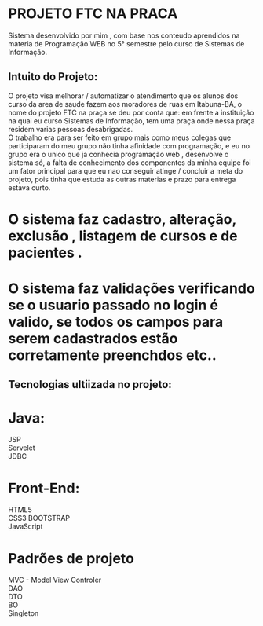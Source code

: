 
# PROJETO FTC NA PRACA

Sistema desenvolvido por mim , com base nos conteudo aprendidos na materia de Programação WEB no 5° semestre pelo curso de Sistemas de Informação.

## Intuito do Projeto:

O projeto visa melhorar / automatizar o atendimento que os alunos dos curso da area de saude fazem aos moradores de ruas em Itabuna-BA, o nome do projeto FTC na praça se deu por conta que: em frente a instituição na qual eu curso Sistemas de Informação, tem uma praça onde nessa praça residem varias pessoas desabrigadas.  
O trabalho era para ser feito em grupo mais como meus colegas que participaram do meu grupo não tinha afinidade com programação, e eu no grupo era o unico que ja conhecia programação web , desenvolve o sistema só, a falta de conhecimento dos componentes da minha equipe foi um fator principal para que eu nao conseguir atinge / concluir a meta do projeto, pois tinha que estuda as outras materias e prazo para entrega estava curto.  

# O sistema faz cadastro, alteração, exclusão , listagem de cursos e de pacientes .
# O sistema faz validações verificando se o usuario passado no login é valido, se todos os campos para serem cadastrados estão corretamente preenchdos etc..

## Tecnologias ultiizada no projeto:  
# Java:
JSP   
Servelet  
JDBC
# Front-End:
HTML5  
CSS3 
BOOTSTRAP  
JavaScript

# Padrões de projeto
MVC - Model View Controler  
DAO  
DTO  
BO  
Singleton  

